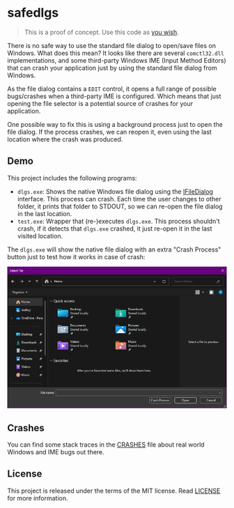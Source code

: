 # safedlgs

> This is a proof of concept. Use this code as [you wish](LICENSE.txt).

There is no safe way to use the standard file dialog to open/save
files on Windows. What does this mean? It looks like there are several
`comctl32.dll` implementations, and some third-party Windows IME
(Input Method Editors) that can crash your application just by using
the standard file dialog from Windows.

As the file dialog contains a `EDIT` control, it opens a full range of
possible bugs/crashes when a third-party IME is configured. Which
means that just opening the file selector is a potential source of
crashes for your application.

One possible way to fix this is using a background process just to
open the file dialog. If the process crashes, we can reopen it, even
using the last location where the crash was produced.

## Demo

This project includes the following programs:

* `dlgs.exe`: Shows the native Windows file dialog using the
  [IFileDialog](https://learn.microsoft.com/en-us/windows/win32/shell/common-file-dialog)
  interface. This process can crash. Each time the user changes to
  other folder, it prints that folder to STDOUT, so we can re-open the
  file dialog in the last location.
* `test.exe`: Wrapper that (re-)executes `dlgs.exe`. This process
  shouldn't crash, if it detects that `dlgs.exe` crashed, it just
  re-open it in the last visited location.

The `dlgs.exe` will show the native file dialog with an extra "Crash
Process" button just to test how it works in case of crash:

![Screen Shot](images/screenshot.png)

## Crashes

You can find some stack traces in the [CRASHES](CRASHES.md) file
about real world Windows and IME bugs out there.

## License

This project is released under the terms of the MIT license. Read
[LICENSE](LICENSE.txt) for more information.
